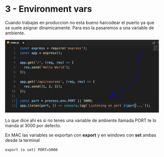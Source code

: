 # 3 - Environment vars

Cuando trabajas en produccion no esta bueno harcodear el puerto ya que se suele asignar dinamicamente. Para eso la pasaremos a una variable de ambiente.

![](../../../.gitbook/assets/imagen%20%28217%29.png)

Lo que dice ahi es si no tenes una variable de ambiente llamada PORT te lo manda al 3000 por defecto.

En MAC las variables se exportan con **export** y en windows con **set** ambas desde la terminal

 

```text
export (o set) PORT=5000 
```



